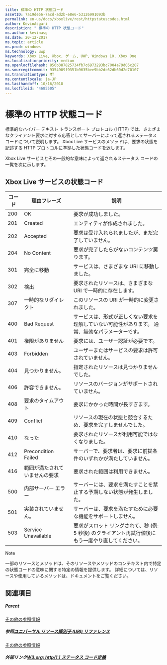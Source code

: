 ```yaml
---
title: 標準の HTTP 状態コード
assetID: 7a19de56-7acd-ad2b-e8e6-53126991093b
permalink: en-us/docs/xboxlive/rest/httpstatuscodes.html
author: KevinAsgari
description: " 標準の HTTP 状態コード"
ms.author: kevinasg
ms.date: 20-12-2017
ms.topic: article
ms.prod: windows
ms.technology: uwp
keywords: Xbox Live, Xbox, ゲーム, UWP, Windows 10, Xbox One
ms.localizationpriority: medium
ms.openlocfilehash: 856b387825734fb7c6973293bc7004a79d05c207
ms.sourcegitcommit: 9354909f9351b9635bee9bb2dc62db60d2d70107
ms.translationtype: MT
ms.contentlocale: ja-JP
ms.lasthandoff: 10/16/2018
ms.locfileid: "4685505"
---
```

# <a name="standard-http-status-codes"></a>標準の HTTP 状態コード
 
標準的なハイパー テキスト トランスポート プロトコル (HTTP) では、さまざまなクライアント要求に対する応答としてサーバーによって返されるステータス コードについて説明します。 Xbox Live サービスのメソッドは、要求の状態を記述する HTTP プロトコルに準拠した状態コードを返します。
 
Xbox Live サービスとその一般的な意味によって返されるステータス コードの一覧を次に示します。
 
<a id="ID4EAB"></a>

 
## <a name="xbox-live-services-status-codes"></a>Xbox Live サービスの状態コード
 
| コード| 理由フレーズ| 説明| 
| --- | --- | --- | 
| 200| OK| 要求が成功しました。| 
| 201| Created| エンティティが作成されました。| 
| 202| Accepted| 要求は受け入れられましたが、まだ完了していません。| 
| 204| No Content| 要求が完了したらがないコンテンツ戻ります。| 
| 301| 完全に移動| サービスは、さまざまな URI に移動しました。| 
| 302| 検出| 要求されたリソースは、さまざまな URI で一時的に存在します。| 
| 307| 一時的なリダイレクト| このリソースの URI が一時的に変更されました。| 
| 400| Bad Request| サービスは、形式が正しくない要求を理解していない可能性があります。 通常、無効なパラメーターです。| 
| 401| 権限がありません| 要求には、ユーザー認証が必要です。| 
| 403| Forbidden| ユーザーまたはサービスの要求は許可されていません。| 
| 404| 見つかりません。| 指定されたリソースは見つかりませんでした。| 
| 406| 許容できません。| リソースのバージョンがサポートされていません。| 
| 408| 要求のタイムアウト| 要求にかかった時間が長すぎます。| 
| 409| Conflict| リソースの現在の状態と競合するため、要求を完了しませんでした。| 
| 410| なった| 要求されたリソースが利用可能ではなくなりました。| 
| 412| Precondition Failed| サーバーで、要求者は、要求に前提条件のいずれかが満たしていません。| 
| 416| 範囲が満たされていませんの要求| 要求された範囲は利用できません。| 
| 500| 内部サーバー エラー| サーバーには、要求を満たすことを禁止する予期しない状態が発生しました。| 
| 501| 実装されていません。| サーバーは、要求を満たすために必要な機能をサポートしません。| 
| 503| Service Unavailable| 要求がスロット リングされて、秒 (例: 5 秒後) のクライアント再試行値後にもう一度やり直してください。| 
 

> [!NOTE] 
> 一部のリソースとメソッドは、そのリソースやメソッドのコンテキスト内で特定の状態コードの意味に関する特定の情報を提供します。 詳細については、リソースや使用しているメソッドは、ドキュメントをご覧ください。 

  
<a id="ID4E3BAC"></a>

 
## <a name="see-also"></a>関連項目
 
<a id="ID4E5BAC"></a>

 
##### <a name="parent"></a>Parent  

[その他の参照情報](atoc-xboxlivews-reference-additional.md)

  
<a id="ID4EKCAC"></a>

 
##### <a name="reference--universal-resource-identifier-uri-referenceuriatoc-xboxlivews-reference-urismd"></a>参照[ユニバーサル リソース識別子 (URI) リファレンス](../uri/atoc-xboxlivews-reference-uris.md)

 [その他の参照情報](atoc-xboxlivews-reference-additional.md)

  
<a id="ID4EZCAC"></a>

 
##### <a name="external-links--w3org-http11-status-code-definitionshttpwwww3orgprotocolsrfc2616rfc2616-sec10htmlsec10"></a>外部リンク[W3.org: http/1.1 ステータス コード定義](http://www.w3.org/Protocols/rfc2616/rfc2616-sec10.html#sec10)

   
